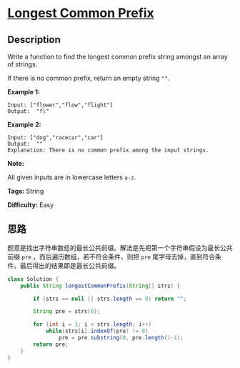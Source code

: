 # [Longest Common Prefix][title]

## Description

Write a function to find the longest common prefix string amongst an array of
strings.

If there is no common prefix, return an empty string `""`.

**Example 1:**

```
Input: ["flower","flow","flight"]
Output:  "fl"
```

**Example 2:**

```
Input: ["dog","racecar","car"]
Output:  ""
Explanation: There is no common prefix among the input strings.
```

**Note:**

All given inputs are in lowercase letters `a-z`.


**Tags:** String

**Difficulty:** Easy

## 思路

题意是找出字符串数组的最长公共前缀。解法是先把第一个字符串假设为最长公共前缀 `pre` ，而后遍历数组，若不符合条件，则把 `pre` 尾字母去掉，直到符合条件。最后得出的结果即是最长公共前缀。

``` java
class Solution {
    public String longestCommonPrefix(String[] strs) {

        if (strs == null || strs.length == 0) return "";

        String pre = strs[0];

        for (int i = 1; i < strs.length; i++)
            while(strs[i].indexOf(pre) != 0)
                pre = pre.substring(0, pre.length()-1);
        return pre;       
    }
}
```

[title]: https://leetcode.com/problems/longest-common-prefix
